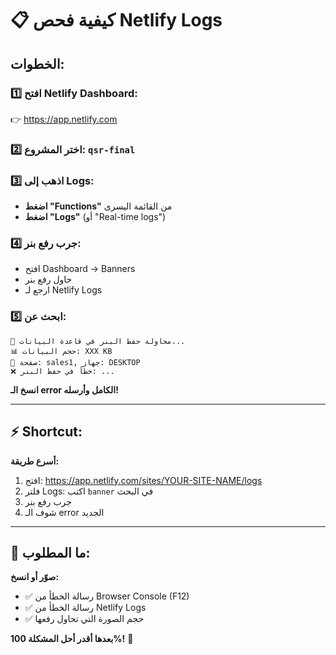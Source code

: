 # 📋 كيفية فحص Netlify Logs

## الخطوات:

### 1️⃣ **افتح Netlify Dashboard:**
👉 https://app.netlify.com

### 2️⃣ **اختر المشروع:** `qsr-final`

### 3️⃣ **اذهب إلى Logs:**
- **اضغط "Functions"** من القائمة اليسرى
- **اضغط "Logs"** (أو "Real-time logs")

### 4️⃣ **جرب رفع بنر:**
- افتح Dashboard → Banners
- حاول رفع بنر
- ارجع لـ Netlify Logs

### 5️⃣ **ابحث عن:**

```
🔄 محاولة حفظ البنر في قاعدة البيانات...
📊 حجم البيانات: XXX KB
📍 صفحة: sales1, جهاز: DESKTOP
❌ خطأ في حفظ البنر: ...
```

**انسخ الـ error الكامل وأرسله!**

---

## ⚡ **Shortcut:**

**أسرع طريقة:**
1. افتح: https://app.netlify.com/sites/YOUR-SITE-NAME/logs
2. فلتر Logs: اكتب `banner` في البحث
3. جرب رفع بنر
4. شوف الـ error الجديد

---

## 📸 **ما المطلوب:**

**صوّر أو انسخ:**
- ✅ رسالة الخطأ من Browser Console (F12)
- ✅ رسالة الخطأ من Netlify Logs
- ✅ حجم الصورة التي تحاول رفعها

**بعدها أقدر أحل المشكلة 100%!** 🎯

